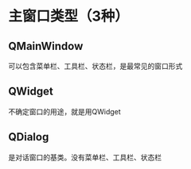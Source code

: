 # 主窗口类型（3种）
## QMainWindow
可以包含菜单栏、工具栏、状态栏，是最常见的窗口形式
## QWidget
不确定窗口的用途，就是用QWidget
## QDialog
是对话窗口的基类。没有菜单栏、工具栏、状态栏
